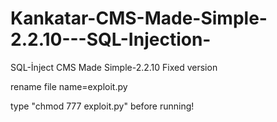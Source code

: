 # Kankatar-CMS-Made-Simple-2.2.10---SQL-Injection-
SQL-İnject CMS Made Simple-2.2.10 Fixed version

rename file name=exploit.py

type "chmod 777 exploit.py" before running!
